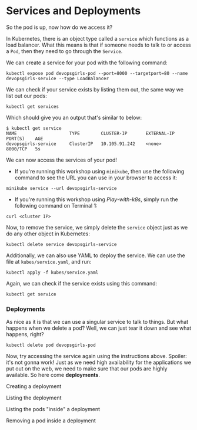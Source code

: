 # Services and Deployments

So the pod is up, now how do we access it?

In Kubernetes, there is an object type called a `service` which functions as a load balancer. What this means is that if someone needs to talk to or access a `Pod`, then they need to go through the `Service`.

We can create a service for your pod with the following command:

```
kubectl expose pod devopsgirls-pod --port=8000 --targetport=80 --name devopsgirls-service --type LoadBalancer
```

We can check if your service exists by listing them out, the same way we list out our pods:

```
kubectl get services
```

Which should give you an output that's similar to below:

```
$ kubectl get service
NAME                    TYPE        CLUSTER-IP       EXTERNAL-IP   PORT(S)    AGE
devopsgirls-service     ClusterIP   10.105.91.242    <none>        8000/TCP   5s
```

We can now access the services of your pod!

 - If you're running this workshop using `minikube`, then use the following command to see the URL you can use in your browser to access it:

```
minikube service --url devopsgirls-service
```
 
 - If you're running this workshop using *Play-with-k8s*, simply run the following command on Terminal 1:

```
curl <cluster IP>
```

Now, to remove the service, we simply delete the `service` object just as we do any other object in Kubernetes:

```
kubectl delete service devopsgirls-service
```

Additionally, we can also use YAML to deploy the service. We can use the file at `kubes/service.yaml`, and run:

```
kubectl apply -f kubes/service.yaml
```

Again, we can check if the service exists using this command:

```
kubectl get service
```

### Deployments

As nice as it is that we can use a singular service to talk to things. But what happens when we delete a pod? Well, we can just tear it down and see what happens, right?

```
kubectl delete pod devopsgirls-pod
```

Now, try accessing the service again using the instructions above. Spoiler: it's not gonna work! Just as we need high availability for the applications we put out on the web, we need to make sure that our pods are highly available. So here come **deployments**.

Creating a deployment

Listing the deployment

Listing the pods "inside" a deployment

Removing a pod inside a deployment

